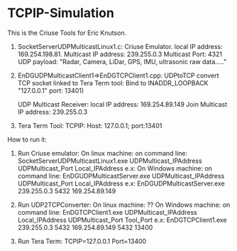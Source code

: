 # TCPIP-Simulation

This is the Criuse Tools for Eric Knutson.
1. SocketServerUDPMulticastLinux1.c: Criuse Emulator.
     local IP address: 169.254.198.81.
     Multicast IP address: 239.255.0.3
     Multicast Port: 4321
     UDP payload: "Radar, Camera, LiDar, GPS, IMU, ultrasonic raw data....."

2. EnDGUDPMulticastClient1=>EnDGTCPClient1.cpp:  UDPtoTCP convert
     TCP socket linked to Tera Term tool:
     Bind to INADDR_LOOPBACK   "127.0.0.1" port: 13401)

     UDP Multicast Receiver:
     local IP address: 169.254.89.149
     Join Multicast IP address: 239.255.0.3

3. Tera Term Tool:
      TCPIP: Host: 127.0.0.1; port:13401


How to run it:

1. Run Criuse emulator:
   On linux machine:  on command line:   SocketServerUDPMulticastLinux1.exe UDPMulticast_IPAddress UDPMulticast_Port Local_IPAddress
    e.x:
   On Windows machine: on command line:   EnDGUDPMulticastServer.exe UDPMulticast_IPAddress UDPMulticast_Port Local_IPAddress
    e.x: EnDGUDPMulticastServer.exe 239.255.0.3 5432 169.254.89.149

2. Run UDP2TCPConverter:
   On linux machine:  ??
   On Windows machine: on command line:   EnDGTCPClient1.exe  UDPMulticast_IPAddress Local_IPAddress UDPMulticast_Port Tool_Port
    e.x: EnDGTCPClient1.exe 239.255.0.3 5432 169.254.89.149 5432 13400

3. Run Tera Term: TCPIP=127.0.0.1  Port=13400



